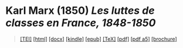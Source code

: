 # Karl Marx (1850)  <em>Les luttes de classes en France, 1848-1850</em> 

>  <a target="_blank" title="Source XML/TEI" class="mime48 tei" href="https://hurlus.github.io/tei/marx1850_france-lutte-classes.xml">[TEI]</a>  <a target="_blank" title="HTML une page" class="mime48 html" href="https://hurlus.github.io/marx1850_france-lutte-classes/marx1850_france-lutte-classes.html">[html]</a>  <a target="_blank" title="Bureautique (LibreOffice, MS.Word)" class="mime48 docx" href="https://hurlus.github.io/marx1850_france-lutte-classes/marx1850_france-lutte-classes.docx">[docx]</a>  <a target="_blank" title="Amazon.kindle" class="mime48 mobi" href="https://hurlus.github.io/marx1850_france-lutte-classes/marx1850_france-lutte-classes.mobi">[kindle]</a>  <a target="_blank" title="EPUB, pour liseuses et téléphones" class="mime48 epub" href="https://hurlus.github.io/marx1850_france-lutte-classes/marx1850_france-lutte-classes.epub">[epub]</a>  <a target="_blank" title="LaTeX" class="mime48 tex" href="https://hurlus.github.io/marx1850_france-lutte-classes/marx1850_france-lutte-classes.tex">[TeX]</a>  <a target="_blank" title="PDF à imprimer, A4 2 colonnes" class="mime48 pdf" href="https://hurlus.github.io/marx1850_france-lutte-classes/marx1850_france-lutte-classes.pdf">[pdf]</a>  <a target="_blank" title="PDF à lire, A5 une colonne" class="mime48 a5" href="https://hurlus.github.io/marx1850_france-lutte-classes/marx1850_france-lutte-classes_a5.pdf">[pdf a5]</a>  <a target="_blank" title="Brochure à agrafer, pdf imposé pour imprimante recto/verso" class="mime48 brochure" href="https://hurlus.github.io/marx1850_france-lutte-classes/marx1850_france-lutte-classes_brochure.pdf">[brochure]</a> 
